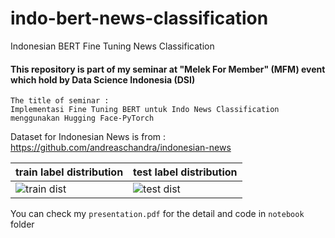 # indo-bert-news-classification
Indonesian BERT Fine Tuning News Classification

#### This repository is part of my seminar at "Melek For Member" (MFM) event which hold by Data Science Indonesia (DSI)

```
The title of seminar :
Implementasi Fine Tuning BERT untuk Indo News Classification menggunakan Hugging Face-PyTorch 
```

Dataset for Indonesian News is from : https://github.com/andreaschandra/indonesian-news

train label distribution | test label distribution
---|---
![train dist](https://github.com/andreaschandra/indonesian-news/raw/master/train_dist.png) | ![test dist](https://github.com/andreaschandra/indonesian-news/raw/master/test_dist.png)

You can check my ```presentation.pdf``` for the detail and code in ```notebook``` folder


